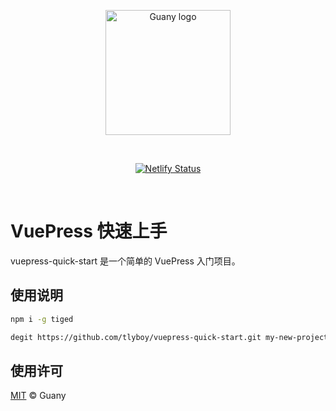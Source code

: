 <p align="center">
  <a
    href="https://github.com/tlyboy"
    target="_blank"
    rel="noopener noreferrer"
  >
    <img
      width="200"
      src="https://cdn.jsdelivr.net/gh/tlyboy/assets/logo.png"
      alt="Guany logo"
    />
  </a>
</p>
<br />
<p align="center">
  <a href="https://app.netlify.com/sites/vuepress-quick-start/deploys"
    ><img
      src="https://api.netlify.com/api/v1/badges/e3cbe394-084d-4e75-be91-49ca6bd675fe/deploy-status"
      alt="Netlify Status"
  /></a>
</p>
<br />

# VuePress 快速上手

vuepress-quick-start 是一个简单的 VuePress 入门项目。

## 使用说明

```bash
npm i -g tiged
```

```bash
degit https://github.com/tlyboy/vuepress-quick-start.git my-new-project
```

## 使用许可

[MIT](https://github.com/tlyboy/nyprm/blob/main/LICENSE) © Guany
